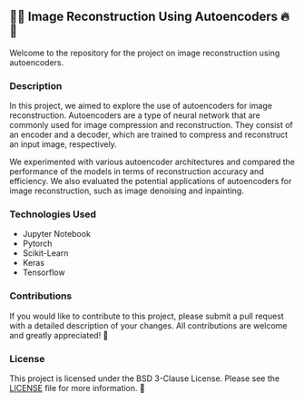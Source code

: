 🌟🔥 Image Reconstruction Using Autoencoders 🔥🌟
-------------------------------------------------

Welcome to the repository for the project on image reconstruction using autoencoders.

### Description

In this project, we aimed to explore the use of autoencoders for image reconstruction. Autoencoders are a type of neural network that are commonly used for image compression and reconstruction. They consist of an encoder and a decoder, which are trained to compress and reconstruct an input image, respectively.

We experimented with various autoencoder architectures and compared the performance of the models in terms of reconstruction accuracy and efficiency. We also evaluated the potential applications of autoencoders for image reconstruction, such as image denoising and inpainting.

### Technologies Used

*   Jupyter Notebook
*   Pytorch
*   Scikit-Learn
*   Keras
*   Tensorflow

### Contributions

If you would like to contribute to this project, please submit a pull request with a detailed description of your changes. All contributions are welcome and greatly appreciated! 🙌

### License

This project is licensed under the BSD 3-Clause License. Please see the [LICENSE](LICENSE) file for more information. 📜
